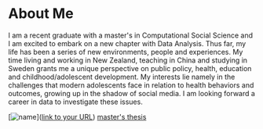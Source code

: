 # About Me

I am a recent graduate with a master's in Computational Social Science and I am excited to embark on a new chapter with Data Analysis. Thus far, my life has been a series of new environments, people and experiences. My time living and working in New Zealand, teaching in China and studying in Sweden grants me a unique perspective on public policy, health, education and childhood/adolescent development. My interests lie namely in the challenges that modern adolescents face in relation to health behaviors and outcomes, growing up in the shadow of social media. I am looking forward a career in data to investigate these issues. 

[![name](thesis_cover.png)]([link to your URL](https://github.com/jackiwock/portfolio/tree/main/Masters_Thesis))
[master's thesis](https://github.com/jackiwock/portfolio/tree/main/Masters_Thesis)

